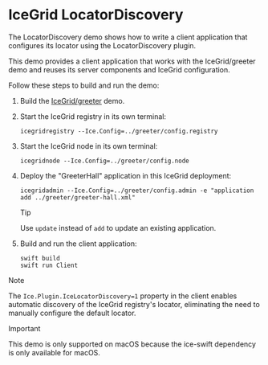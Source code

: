 # IceGrid LocatorDiscovery

The LocatorDiscovery demo shows how to write a client application that configures its locator using the
LocatorDiscovery plugin.

This demo provides a client application that works with the IceGrid/greeter demo and reuses its server components and
IceGrid configuration.

Follow these steps to build and run the demo:

1. Build the [IceGrid/greeter](../greeter) demo.

2. Start the IceGrid registry in its own terminal:

   ```shell
   icegridregistry --Ice.Config=../greeter/config.registry
   ```

3. Start the IceGrid node in its own terminal:

   ```shell
   icegridnode --Ice.Config=../greeter/config.node
   ```

4. Deploy the "GreeterHall" application in this IceGrid deployment:

   ```shell
   icegridadmin --Ice.Config=../greeter/config.admin -e "application add ../greeter/greeter-hall.xml"
   ```

   > [!TIP]
   > Use `update` instead of `add` to update an existing application.

5. Build and run the client application:

   ```shell
   swift build
   swift run Client
   ```

> [!NOTE]
> The `Ice.Plugin.IceLocatorDiscovery=1` property in the client enables automatic discovery of the IceGrid registry's
> locator, eliminating the need to manually configure the default locator.

> [!IMPORTANT]
> This demo is only supported on macOS because the ice-swift dependency is only available for macOS.
